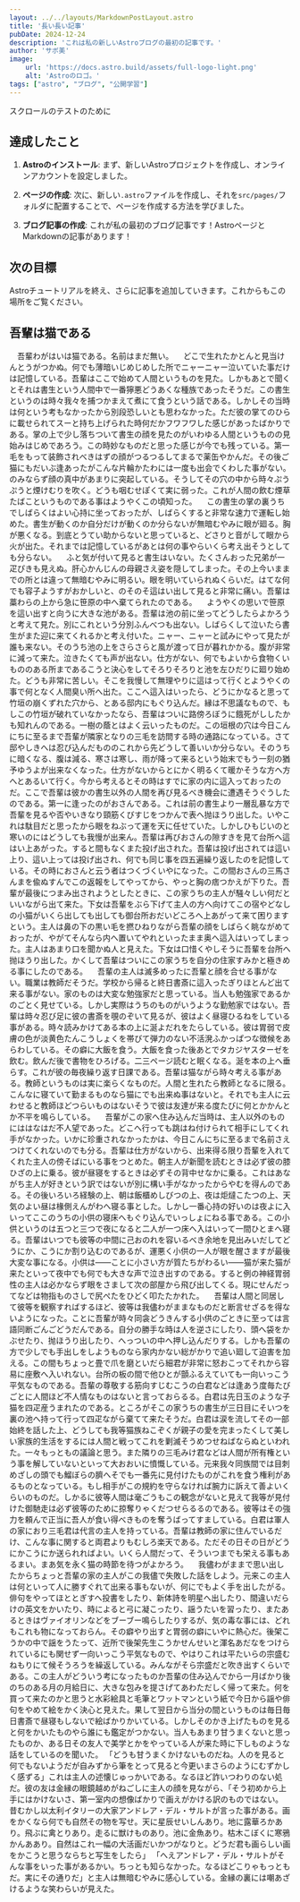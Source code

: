```yaml
---
layout: ../../layouts/MarkdownPostLayout.astro
title: '長い長い記事'
pubDate: 2024-12-24
description: 'これは私の新しいAstroブログの最初の記事です。'
author: 'サボ美'
image:
    url: 'https://docs.astro.build/assets/full-logo-light.png'
    alt: 'Astroのロゴ。'
tags: ["astro", "ブログ", "公開学習"]
---
```


スクロールのテストのために
## 達成したこと

1. **Astroのインストール**: まず、新しいAstroプロジェクトを作成し、オンラインアカウントを設定しました。

2. **ページの作成**: 次に、新しい`.astro`ファイルを作成し、それを`src/pages/`フォルダに配置することで、ページを作成する方法を学びました。

3. **ブログ記事の作成**: これが私の最初のブログ記事です！AstroページとMarkdownの記事があります！

## 次の目標

Astroチュートリアルを終え、さらに記事を追加していきます。これからもこの場所をご覧ください。

## 吾輩は猫である

　吾輩わがはいは猫である。名前はまだ無い。
　どこで生れたかとんと見当けんとうがつかぬ。何でも薄暗いじめじめした所でニャーニャー泣いていた事だけは記憶している。吾輩はここで始めて人間というものを見た。しかもあとで聞くとそれは書生という人間中で一番獰悪どうあくな種族であったそうだ。この書生というのは時々我々を捕つかまえて煮にて食うという話である。しかしその当時は何という考もなかったから別段恐しいとも思わなかった。ただ彼の掌てのひらに載せられてスーと持ち上げられた時何だかフワフワした感じがあったばかりである。掌の上で少し落ちついて書生の顔を見たのがいわゆる人間というものの見始みはじめであろう。この時妙なものだと思った感じが今でも残っている。第一毛をもって装飾されべきはずの顔がつるつるしてまるで薬缶やかんだ。その後ご猫にもだいぶ逢あったがこんな片輪かたわには一度も出会でくわした事がない。のみならず顔の真中があまりに突起している。そうしてその穴の中から時々ぷうぷうと煙けむりを吹く。どうも咽むせぽくて実に弱った。これが人間の飲む煙草たばこというものである事はようやくこの頃知った。
　この書生の掌の裏うちでしばらくはよい心持に坐っておったが、しばらくすると非常な速力で運転し始めた。書生が動くのか自分だけが動くのか分らないが無暗むやみに眼が廻る。胸が悪くなる。到底とうてい助からないと思っていると、どさりと音がして眼から火が出た。それまでは記憶しているがあとは何の事やらいくら考え出そうとしても分らない。
　ふと気が付いて見ると書生はいない。たくさんおった兄弟が一疋ぴきも見えぬ。肝心かんじんの母親さえ姿を隠してしまった。その上今いままでの所とは違って無暗むやみに明るい。眼を明いていられぬくらいだ。はてな何でも容子ようすがおかしいと、のそのそ這はい出して見ると非常に痛い。吾輩は藁わらの上から急に笹原の中へ棄てられたのである。
　ようやくの思いで笹原を這い出すと向うに大きな池がある。吾輩は池の前に坐ってどうしたらよかろうと考えて見た。別にこれという分別ふんべつも出ない。しばらくして泣いたら書生がまた迎に来てくれるかと考え付いた。ニャー、ニャーと試みにやって見たが誰も来ない。そのうち池の上をさらさらと風が渡って日が暮れかかる。腹が非常に減って来た。泣きたくても声が出ない。仕方がない、何でもよいから食物くいもののある所まであるこうと決心をしてそろりそろりと池を左ひだりに廻り始めた。どうも非常に苦しい。そこを我慢して無理やりに這はって行くとようやくの事で何となく人間臭い所へ出た。ここへ這入はいったら、どうにかなると思って竹垣の崩くずれた穴から、とある邸内にもぐり込んだ。縁は不思議なもので、もしこの竹垣が破れていなかったなら、吾輩はついに路傍ろぼうに餓死がししたかも知れんのである。一樹の蔭とはよく云いったものだ。この垣根の穴は今日こんにちに至るまで吾輩が隣家となりの三毛を訪問する時の通路になっている。さて邸やしきへは忍び込んだもののこれから先どうして善いいか分らない。そのうちに暗くなる、腹は減る、寒さは寒し、雨が降って来るという始末でもう一刻の猶予ゆうよが出来なくなった。仕方がないからとにかく明るくて暖かそうな方へ方へとあるいて行く。今から考えるとその時はすでに家の内に這入っておったのだ。ここで吾輩は彼かの書生以外の人間を再び見るべき機会に遭遇そうぐうしたのである。第一に逢ったのがおさんである。これは前の書生より一層乱暴な方で吾輩を見るや否やいきなり頸筋くびすじをつかんで表へ抛ほうり出した。いやこれは駄目だと思ったから眼をねぶって運を天に任せていた。しかしひもじいのと寒いのにはどうしても我慢が出来ん。吾輩は再びおさんの隙すきを見て台所へ這はい上あがった。すると間もなくまた投げ出された。吾輩は投げ出されては這い上り、這い上っては投げ出され、何でも同じ事を四五遍繰り返したのを記憶している。その時におさんと云う者はつくづくいやになった。この間おさんの三馬さんまを偸ぬすんでこの返報をしてやってから、やっと胸の痞つかえが下りた。吾輩が最後につまみ出されようとしたときに、この家うちの主人が騒々しい何だといいながら出て来た。下女は吾輩をぶら下げて主人の方へ向けてこの宿やどなしの小猫がいくら出しても出しても御台所おだいどころへ上あがって来て困りますという。主人は鼻の下の黒い毛を撚ひねりながら吾輩の顔をしばらく眺ながめておったが、やがてそんなら内へ置いてやれといったまま奥へ這入はいってしまった。主人はあまり口を聞かぬ人と見えた。下女は口惜くやしそうに吾輩を台所へ抛ほうり出した。かくして吾輩はついにこの家うちを自分の住家すみかと極きめる事にしたのである。
　吾輩の主人は滅多めったに吾輩と顔を合せる事がない。職業は教師だそうだ。学校から帰ると終日書斎に這入ったぎりほとんど出て来る事がない。家のものは大変な勉強家だと思っている。当人も勉強家であるかのごとく見せている。しかし実際はうちのものがいうような勤勉家ではない。吾輩は時々忍び足に彼の書斎を覗のぞいて見るが、彼はよく昼寝ひるねをしている事がある。時々読みかけてある本の上に涎よだれをたらしている。彼は胃弱で皮膚の色が淡黄色たんこうしょくを帯びて弾力のない不活溌ふかっぱつな徴候をあらわしている。その癖に大飯を食う。大飯を食った後あとでタカジヤスターゼを飲む。飲んだ後で書物をひろげる。二三ページ読むと眠くなる。涎を本の上へ垂らす。これが彼の毎夜繰り返す日課である。吾輩は猫ながら時々考える事がある。教師というものは実に楽らくなものだ。人間と生れたら教師となるに限る。こんなに寝ていて勤まるものなら猫にでも出来ぬ事はないと。それでも主人に云わせると教師ほどつらいものはないそうで彼は友達が来る度たびに何とかかんとか不平を鳴らしている。
　吾輩がこの家へ住み込んだ当時は、主人以外のものにははなはだ不人望であった。どこへ行っても跳はね付けられて相手にしてくれ手がなかった。いかに珍重されなかったかは、今日こんにちに至るまで名前さえつけてくれないのでも分る。吾輩は仕方がないから、出来得る限り吾輩を入れてくれた主人の傍そばにいる事をつとめた。朝主人が新聞を読むときは必ず彼の膝ひざの上に乗る。彼が昼寝をするときは必ずその背中せなかに乗る。これはあながち主人が好きという訳ではないが別に構い手がなかったからやむを得んのである。その後いろいろ経験の上、朝は飯櫃めしびつの上、夜は炬燵こたつの上、天気のよい昼は椽側えんがわへ寝る事とした。しかし一番心持の好いのは夜よに入いってここのうちの小供の寝床へもぐり込んでいっしょにねる事である。この小供というのは五つと三つで夜になると二人が一つ床へ入はいって一間ひとまへ寝る。吾輩はいつでも彼等の中間に己おのれを容いるべき余地を見出みいだしてどうにか、こうにか割り込むのであるが、運悪く小供の一人が眼を醒さますが最後大変な事になる。小供は――ことに小さい方が質たちがわるい――猫が来た猫が来たといって夜中でも何でも大きな声で泣き出すのである。すると例の神経胃弱性の主人は必かならず眼をさまして次の部屋から飛び出してくる。現にせんだってなどは物指ものさしで尻ぺたをひどく叩たたかれた。
　吾輩は人間と同居して彼等を観察すればするほど、彼等は我儘わがままなものだと断言せざるを得ないようになった。ことに吾輩が時々同衾どうきんする小供のごときに至っては言語同断ごんごどうだんである。自分の勝手な時は人を逆さにしたり、頭へ袋をかぶせたり、抛ほうり出したり、へっついの中へ押し込んだりする。しかも吾輩の方で少しでも手出しをしようものなら家内かない総がかりで追い廻して迫害を加える。この間もちょっと畳で爪を磨といだら細君が非常に怒おこってそれから容易に座敷へ入いれない。台所の板の間で他ひとが顫ふるえていても一向いっこう平気なものである。吾輩の尊敬する筋向すじむこうの白君などは逢あう度毎たびごとに人間ほど不人情なものはないと言っておらるる。白君は先日玉のような子猫を四疋産うまれたのである。ところがそこの家うちの書生が三日目にそいつを裏の池へ持って行って四疋ながら棄てて来たそうだ。白君は涙を流してその一部始終を話した上、どうしても我等猫族ねこぞくが親子の愛を完まったくして美しい家族的生活をするには人間と戦ってこれを剿滅そうめつせねばならぬといわれた。一々もっともの議論と思う。また隣りの三毛みけ君などは人間が所有権という事を解していないといって大おおいに憤慨している。元来我々同族間では目刺めざしの頭でも鰡ぼらの臍へそでも一番先に見付けたものがこれを食う権利があるものとなっている。もし相手がこの規約を守らなければ腕力に訴えて善よいくらいのものだ。しかるに彼等人間は毫ごうもこの観念がないと見えて我等が見付けた御馳走は必ず彼等のために掠奪りゃくだつせらるるのである。彼等はその強力を頼んで正当に吾人が食い得べきものを奪うばってすましている。白君は軍人の家におり三毛君は代言の主人を持っている。吾輩は教師の家に住んでいるだけ、こんな事に関すると両君よりもむしろ楽天である。ただその日その日がどうにかこうにか送られればよい。いくら人間だって、そういつまでも栄える事もあるまい。まあ気を永く猫の時節を待つがよかろう。
　我儘わがままで思い出したからちょっと吾輩の家の主人がこの我儘で失敗した話をしよう。元来この主人は何といって人に勝すぐれて出来る事もないが、何にでもよく手を出したがる。俳句をやってほととぎすへ投書をしたり、新体詩を明星へ出したり、間違いだらけの英文をかいたり、時によると弓に凝こったり、謡うたいを習ったり、またあるときはヴァイオリンなどをブーブー鳴らしたりするが、気の毒な事には、どれもこれも物になっておらん。その癖やり出すと胃弱の癖にいやに熱心だ。後架こうかの中で謡をうたって、近所で後架先生こうかせんせいと渾名あだなをつけられているにも関せず一向いっこう平気なもので、やはりこれは平たいらの宗盛むねもりにて候そうろうを繰返している。みんながそら宗盛だと吹き出すくらいである。この主人がどういう考になったものか吾輩の住み込んでから一月ばかり後のちのある月の月給日に、大きな包みを提さげてあわただしく帰って来た。何を買って来たのかと思うと水彩絵具と毛筆とワットマンという紙で今日から謡や俳句をやめて絵をかく決心と見えた。果して翌日から当分の間というものは毎日毎日書斎で昼寝もしないで絵ばかりかいている。しかしそのかき上げたものを見ると何をかいたものやら誰にも鑑定がつかない。当人もあまり甘うまくないと思ったものか、ある日その友人で美学とかをやっている人が来た時に下しものような話をしているのを聞いた。
「どうも甘うまくかけないものだね。人のを見ると何でもないようだが自みずから筆をとって見ると今更いまさらのようにむずかしく感ずる」これは主人の述懐じゅっかいである。なるほど詐いつわりのない処だ。彼の友は金縁の眼鏡越めがねごしに主人の顔を見ながら、「そう初めから上手にはかけないさ、第一室内の想像ばかりで画えがかける訳のものではない。昔むかし以太利イタリーの大家アンドレア・デル・サルトが言った事がある。画をかくなら何でも自然その物を写せ。天に星辰せいしんあり。地に露華ろかあり。飛ぶに禽とりあり。走るに獣けものあり。池に金魚あり。枯木こぼくに寒鴉かんああり。自然はこれ一幅の大活画だいかつがなりと。どうだ君も画らしい画をかこうと思うならちと写生をしたら」
「へえアンドレア・デル・サルトがそんな事をいった事があるかい。ちっとも知らなかった。なるほどこりゃもっともだ。実にその通りだ」と主人は無暗むやみに感心している。金縁の裏には嘲あざけるような笑わらいが見えた。
